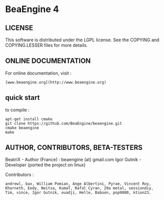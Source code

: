 # BeaEngine 4

## LICENSE

This software is distributed under the LGPL license.
See the COPYING and COPYING.LESSER files for more details.


## ONLINE DOCUMENTATION

For online documentation, visit :

    [www.beaengine.org](http://www.beaengine.org)


## quick start

to compile :

```
apt-get install cmake
git clone https://github.com/BeaEngine/beaengine.git
cmake beaengine
make
```


## AUTHOR, CONTRIBUTORS, BETA-TESTERS

BeatriX	- Author (France) : beaengine (at) gmail.com
Igor Gutnik - Developer (ported the project on linux)

Contributors :

	andrewl, bax, William Pomian, Ange Albertini, Pyrae, Vincent Roy, Kharneth, Eedy, Neitsa, KumaT, Rafal Cyran, 29a metal, sessiondiy, Tim, vince, Igor Gutnik, ouadji, Helle, Baboon, pop9080, ktion23.
